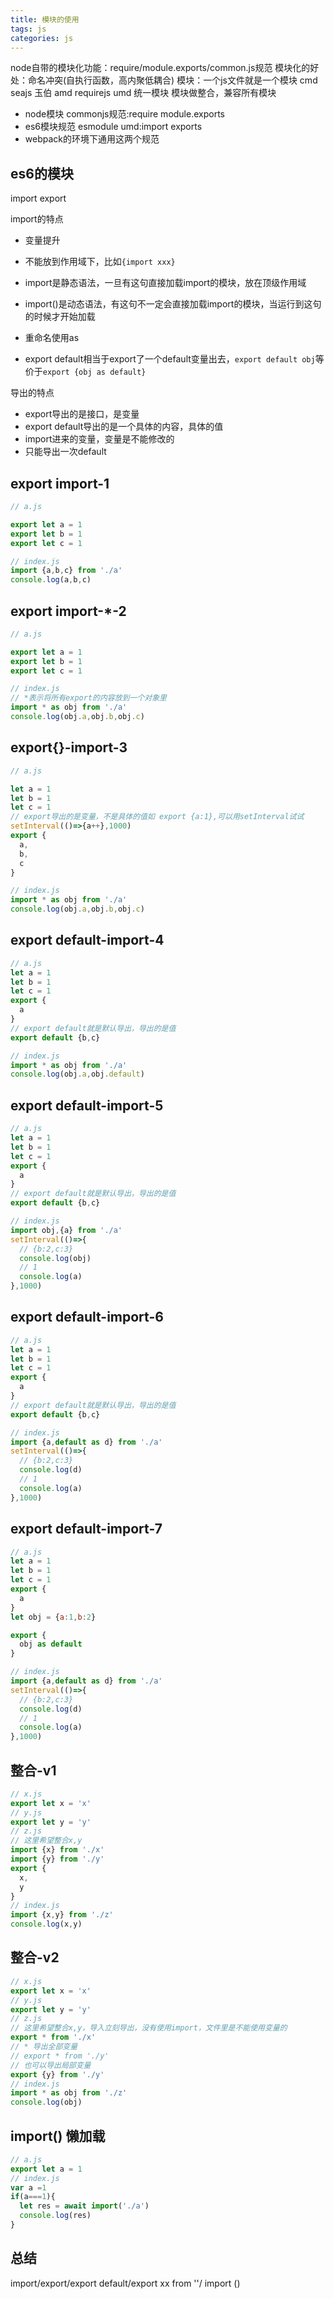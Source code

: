 ```yaml
---
title: 模块的使用
tags: js
categories: js
---
```


node自带的模块化功能：require/module.exports/common.js规范
模块化的好处：命名冲突(自执行函数，高内聚低耦合)
模块：一个js文件就是一个模块
cmd seajs 玉伯
amd requirejs
umd 统一模块 模块做整合，兼容所有模块

* node模块 commonjs规范:require module.exports
* es6模块规范 esmodule umd:import exports
* webpack的环境下通用这两个规范

## es6的模块

import export

import的特点

* 变量提升
* 不能放到作用域下，比如`{import xxx}`
* import是静态语法，一旦有这句直接加载import的模块，放在顶级作用域
* import()是动态语法，有这句不一定会直接加载import的模块，当运行到这句的时候才开始加载

* 重命名使用as
* export default相当于export了一个default变量出去，`export default obj`等价于`export {obj as default}`

导出的特点

* export导出的是接口，是变量
* export default导出的是一个具体的内容，具体的值
* import进来的变量，变量是不能修改的
* 只能导出一次default

## export import-1

```js
// a.js

export let a = 1
export let b = 1
export let c = 1

// index.js
import {a,b,c} from './a'
console.log(a,b,c)

```

## export import-*-2

```js
// a.js

export let a = 1
export let b = 1
export let c = 1

// index.js
// *表示将所有export的内容放到一个对象里
import * as obj from './a'
console.log(obj.a,obj.b,obj.c)

```

## export{}-import-3

```js
// a.js

let a = 1
let b = 1
let c = 1
// export导出的是变量，不是具体的值如 export {a:1},可以用setInterval试试
setInterval(()=>{a++},1000)
export {
  a,
  b,
  c
}

// index.js
import * as obj from './a'
console.log(obj.a,obj.b,obj.c)

```

## export default-import-4

```js
// a.js
let a = 1
let b = 1
let c = 1
export {
  a
}
// export default就是默认导出，导出的是值
export default {b,c}

// index.js
import * as obj from './a'
console.log(obj.a,obj.default)

```

## export default-import-5

```js
// a.js
let a = 1
let b = 1
let c = 1
export {
  a
}
// export default就是默认导出，导出的是值
export default {b,c}

// index.js
import obj,{a} from './a'
setInterval(()=>{
  // {b:2,c:3}
  console.log(obj)
  // 1
  console.log(a)
},1000)

```

## export default-import-6

```js
// a.js
let a = 1
let b = 1
let c = 1
export {
  a
}
// export default就是默认导出，导出的是值
export default {b,c}

// index.js
import {a,default as d} from './a'
setInterval(()=>{
  // {b:2,c:3}
  console.log(d)
  // 1
  console.log(a)
},1000)

```

## export default-import-7

```js
// a.js
let a = 1
let b = 1
let c = 1
export {
  a
}
let obj = {a:1,b:2}

export {
  obj as default
}

// index.js
import {a,default as d} from './a'
setInterval(()=>{
  // {b:2,c:3}
  console.log(d)
  // 1
  console.log(a)
},1000)

```

## 整合-v1

```js
// x.js
export let x = 'x'
// y.js
export let y = 'y'
// z.js
// 这里希望整合x,y
import {x} from './x'
import {y} from './y'
export {
  x,
  y
}
// index.js
import {x,y} from './z'
console.log(x,y)
```

## 整合-v2

```js
// x.js
export let x = 'x'
// y.js
export let y = 'y'
// z.js
// 这里希望整合x,y，导入立刻导出，没有使用import，文件里是不能使用变量的
export * from './x'
// * 导出全部变量
// export * from './y'
// 也可以导出局部变量
export {y} from './y'
// index.js
import * as obj from './z'
console.log(obj)
```

## import() 懒加载

```js
// a.js
export let a = 1
// index.js
var a =1
if(a===1){
  let res = await import('./a')
  console.log(res)
}
```

## 总结

import/export/export default/export xx from ''/ import ()
